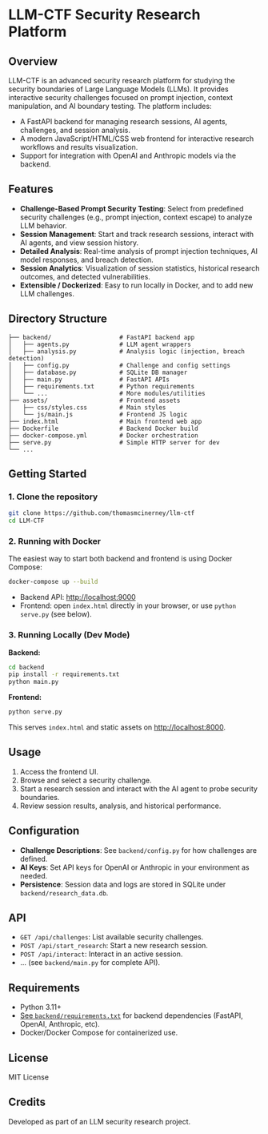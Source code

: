 # LLM-CTF Security Research Platform

## Overview

LLM-CTF is an advanced security research platform for studying the security boundaries of Large Language Models (LLMs). It provides interactive security challenges focused on prompt injection, context manipulation, and AI boundary testing. The platform includes:
- A FastAPI backend for managing research sessions, AI agents, challenges, and session analysis.
- A modern JavaScript/HTML/CSS web frontend for interactive research workflows and results visualization.
- Support for integration with OpenAI and Anthropic models via the backend.

## Features

- **Challenge-Based Prompt Security Testing**: Select from predefined security challenges (e.g., prompt injection, context escape) to analyze LLM behavior.
- **Session Management**: Start and track research sessions, interact with AI agents, and view session history.
- **Detailed Analysis**: Real-time analysis of prompt injection techniques, AI model responses, and breach detection.
- **Session Analytics**: Visualization of session statistics, historical research outcomes, and detected vulnerabilities.
- **Extensible / Dockerized**: Easy to run locally in Docker, and to add new LLM challenges.

## Directory Structure

```
├── backend/                   # FastAPI backend app
│   ├── agents.py              # LLM agent wrappers
│   ├── analysis.py            # Analysis logic (injection, breach detection)
│   ├── config.py              # Challenge and config settings
│   ├── database.py            # SQLite DB manager
│   ├── main.py                # FastAPI APIs
│   ├── requirements.txt       # Python requirements
│   └── ...                    # More modules/utilities
├── assets/                    # Frontend assets
│   ├── css/styles.css         # Main styles
│   └── js/main.js             # Frontend JS logic
├── index.html                 # Main frontend web app
├── Dockerfile                 # Backend Docker build
├── docker-compose.yml         # Docker orchestration
├── serve.py                   # Simple HTTP server for dev
└── ...
```

## Getting Started

### 1. Clone the repository

```bash
git clone https://github.com/thomasmcinerney/llm-ctf
cd LLM-CTF
```

### 2. Running with Docker

The easiest way to start both backend and frontend is using Docker Compose:

```bash
docker-compose up --build
```

- Backend API: [http://localhost:9000](http://localhost:9000)
- Frontend: open `index.html` directly in your browser, or use `python serve.py` (see below).

### 3. Running Locally (Dev Mode)

**Backend:**
```bash
cd backend
pip install -r requirements.txt
python main.py
```

**Frontend:**
```bash
python serve.py
```
This serves `index.html` and static assets on [http://localhost:8000](http://localhost:8000).

## Usage

1. Access the frontend UI.
2. Browse and select a security challenge.
3. Start a research session and interact with the AI agent to probe security boundaries.
4. Review session results, analysis, and historical performance.

## Configuration

- **Challenge Descriptions**: See `backend/config.py` for how challenges are defined.
- **AI Keys**: Set API keys for OpenAI or Anthropic in your environment as needed.
- **Persistence**: Session data and logs are stored in SQLite under `backend/research_data.db`.

## API

- `GET /api/challenges`: List available security challenges.
- `POST /api/start_research`: Start a new research session.
- `POST /api/interact`: Interact in an active session.
- ... (see `backend/main.py` for complete API).

## Requirements

- Python 3.11+
- [See `backend/requirements.txt`](backend/requirements.txt) for backend dependencies (FastAPI, OpenAI, Anthropic, etc).
- Docker/Docker Compose for containerized use.

## License

MIT License

## Credits

Developed as part of an LLM security research project.
